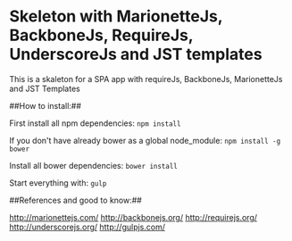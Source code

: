 # Skeleton with MarionetteJs, BackboneJs, RequireJs, UnderscoreJs and JST templates
This is a skaleton for a SPA app with requireJs, BackboneJs, MarionetteJs and JST Templates


##How to install:##

First install all npm dependencies:
`npm install`

If you don't have already bower as a global node_module:
`npm install -g bower`

Install all bower dependencies:
`bower install`

Start everything with:
`gulp`


##References and good to know:##

http://marionettejs.com/
http://backbonejs.org/
http://requirejs.org/
http://underscorejs.org/
http://gulpjs.com/